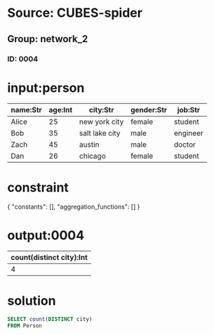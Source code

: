 # Source: CUBES-spider
## Group: network_2
### ID: 0004

# input:person

| name:Str | age:Int | city:Str | gender:Str | job:Str |
|---|---|---|---|---|
| Alice | 25 | new york city | female | student |
| Bob | 35 | salt lake city | male | engineer |
| Zach | 45 | austin | male | doctor |
| Dan | 26 | chicago | female | student |

# constraint

{
  "constants": [],
  "aggregation_functions": []
}

# output:0004

| count(distinct city):Int |
|---|
| 4 |

# solution

```sql
SELECT count(DISTINCT city)
FROM Person
```
